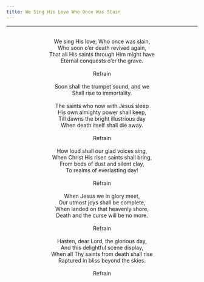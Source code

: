 ```yaml
---
title: We Sing His Love Who Once Was Slain
---
```


---
<center>
<br/>
We sing His love, Who once was slain,<br/>
Who soon o’er death revived again,<br/>
That all His saints through Him might have<br/>
Eternal conquests o’er the grave.<br/>
<br/>
Refrain<br/>
<br/>
Soon shall the trumpet sound, and we<br/>
Shall rise to immortality.<br/>
<br/>
The saints who now with Jesus sleep<br/>
His own almighty power shall keep,<br/>
Till dawns the bright illustrious day<br/>
When death itself shall die away.<br/>
<br/>
Refrain<br/>
<br/>
How loud shall our glad voices sing,<br/>
When Christ His risen saints shall bring,<br/>
From beds of dust and silent clay,<br/>
To realms of everlasting day!<br/>
<br/>
Refrain<br/>
<br/>
When Jesus we in glory meet,<br/>
Our utmost joys shall be complete,<br/>
When landed on that heavenly shore,<br/>
Death and the curse will be no more.<br/>
<br/>
Refrain<br/>
<br/>
Hasten, dear Lord, the glorious day,<br/>
And this delightful scene display,<br/>
When all Thy saints from death shall rise<br/>
Raptured in bliss beyond the skies.<br/>
<br/>
Refrain<br/>

</center>